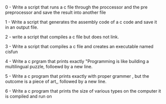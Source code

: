 0 - Write a script that runs a c file through the proccessor and the pre preprocessor and save the result into another file



1 - Write a script that generates the assembly code of a c code and save it in an output file.



2 - write a script that compiles a c file but does not link.



3 - Write a script that compiles a c file and creates an executable named cisfun



4 - Write a c prgram that prints exactly "Programming is like building a multilingual puzzle, folloewd by a new line.



5 - Write a c program that prints exactly with proper grammer , but the outcome is a piece of art,, followed by a new line.



6 - Write a c program that prints the size of various types on the computer it is compiled and run on



